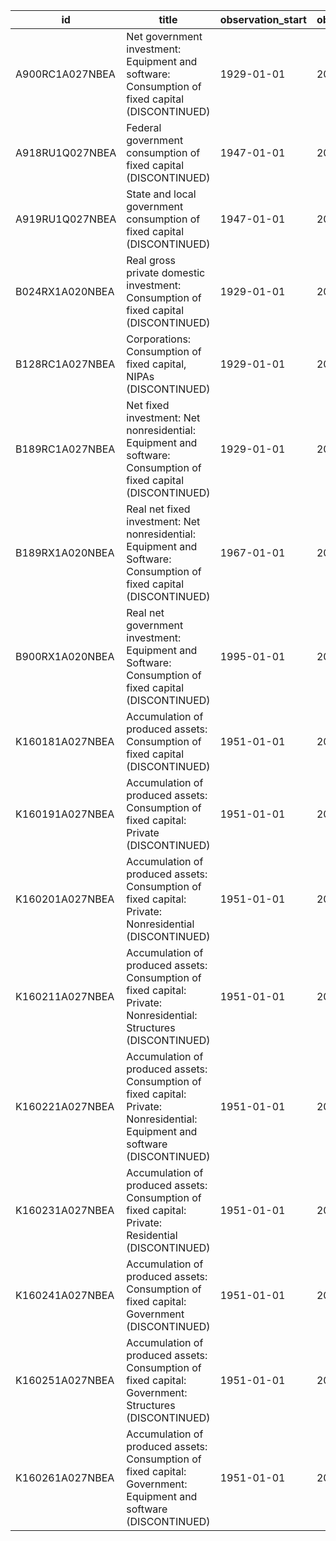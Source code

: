 | id              | title                                                                                                                         | observation_start   | observation_end   |
|-----------------|-------------------------------------------------------------------------------------------------------------------------------|---------------------|-------------------|
| A900RC1A027NBEA | Net government investment: Equipment and software: Consumption of fixed capital (DISCONTINUED)                                | 1929-01-01          | 2011-01-01        |
| A918RU1Q027NBEA | Federal government consumption of fixed capital (DISCONTINUED)                                                                | 1947-01-01          | 2016-10-01        |
| A919RU1Q027NBEA | State and local government consumption of fixed capital (DISCONTINUED)                                                        | 1947-01-01          | 2016-10-01        |
| B024RX1A020NBEA | Real gross private domestic investment: Consumption of fixed capital (DISCONTINUED)                                           | 1929-01-01          | 2014-01-01        |
| B128RC1A027NBEA | Corporations: Consumption of fixed capital, NIPAs (DISCONTINUED)                                                              | 1929-01-01          | 2014-01-01        |
| B189RC1A027NBEA | Net fixed investment: Net nonresidential: Equipment and software: Consumption of fixed capital (DISCONTINUED)                 | 1929-01-01          | 2011-01-01        |
| B189RX1A020NBEA | Real net fixed investment: Net nonresidential: Equipment and Software: Consumption of fixed capital (DISCONTINUED)            | 1967-01-01          | 2011-01-01        |
| B900RX1A020NBEA | Real net government investment: Equipment and Software: Consumption of fixed capital (DISCONTINUED)                           | 1995-01-01          | 2011-01-01        |
| K160181A027NBEA | Accumulation of produced assets: Consumption of fixed capital (DISCONTINUED)                                                  | 1951-01-01          | 2011-01-01        |
| K160191A027NBEA | Accumulation of produced assets: Consumption of fixed capital: Private (DISCONTINUED)                                         | 1951-01-01          | 2011-01-01        |
| K160201A027NBEA | Accumulation of produced assets: Consumption of fixed capital: Private: Nonresidential (DISCONTINUED)                         | 1951-01-01          | 2011-01-01        |
| K160211A027NBEA | Accumulation of produced assets: Consumption of fixed capital: Private: Nonresidential: Structures (DISCONTINUED)             | 1951-01-01          | 2011-01-01        |
| K160221A027NBEA | Accumulation of produced assets: Consumption of fixed capital: Private: Nonresidential: Equipment and software (DISCONTINUED) | 1951-01-01          | 2011-01-01        |
| K160231A027NBEA | Accumulation of produced assets: Consumption of fixed capital: Private: Residential (DISCONTINUED)                            | 1951-01-01          | 2011-01-01        |
| K160241A027NBEA | Accumulation of produced assets: Consumption of fixed capital: Government (DISCONTINUED)                                      | 1951-01-01          | 2011-01-01        |
| K160251A027NBEA | Accumulation of produced assets: Consumption of fixed capital: Government: Structures (DISCONTINUED)                          | 1951-01-01          | 2011-01-01        |
| K160261A027NBEA | Accumulation of produced assets: Consumption of fixed capital: Government: Equipment and software (DISCONTINUED)              | 1951-01-01          | 2011-01-01        |